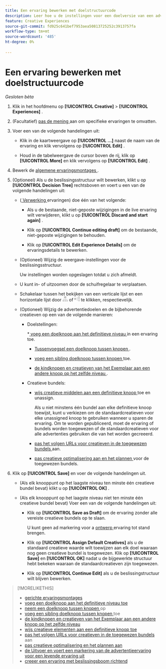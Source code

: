 ```yaml
---
title: Een ervaring bewerken met doelstructuurcode
description: Leer hoe u de instellingen voor een doelversie van een advertentie kunt bewerken met een beslissingstructuur.
feature: Creative Experiences
source-git-commit: fd925c641bef7953aea50813725252c3913757fa
workflow-type: tm+mt
source-wordcount: '485'
ht-degree: 0%

---
```


# Een ervaring bewerken met doelstructuurcode

*Gesloten bèta*

1. Klik in het hoofdmenu op **[!UICONTROL Creative]** > **[!UICONTROL Experiences]** .

1. (Facultatief) [ pas de mening ](/help/creative/introduction/customize-data-views.md) aan om specifieke ervaringen te omvatten.

1. Voer een van de volgende handelingen uit:

   * Klik in de kaartweergave op **[!UICONTROL ...]** naast de naam van de ervaring en klik vervolgens op **[!UICONTROL Edit]** .

   * Houd in de tabelweergave de cursor boven de rij, klik op **[!UICONTROL More]** en klik vervolgens op **[!UICONTROL Edit]** .

1. Bewerk de [ algemene ervaringsmontages ](experience-settings-targeting.md).

1. (Optioneel) Als u de beslissingsstructuur wilt bewerken, klikt u op **[!UICONTROL Decision Tree]** rechtsboven en voert u een van de volgende handelingen uit:

   * ([ Verwerking ](experience-about.md#experience-statuses) ervaringen) doe één van het volgende:

      * Als u de bestaande, niet-geposte wijzigingen in de live ervaring wilt verwijderen, klikt u op **[!UICONTROL Discard and start again]** .

      * Klik op **[!UICONTROL Continue editing draft]** om de bestaande, niet-geposte wijzigingen te behouden.

      * Klik op **[!UICONTROL Edit Experience Details]** om de ervaringsdetails te bewerken.

   * (Optioneel) Wijzig de weergave-instellingen voor de beslissingsstructuur.

     Uw instellingen worden opgeslagen totdat u zich afmeldt.

   * U kunt in- of uitzoomen door de schuifregelaar te verplaatsen.

   * Schakelaar tussen het bekijken van een verticale lijst en een horizontale lijst door ![ Mening als Verticale Boom ](/help/creative/assets/tree-vertical.png " Mening als Verticale Boom ") of ![Weergeven als horizontale structuur](/help/creative/assets/tree-horizontal.png "Weergeven als horizontale structuur") te klikken, respectievelijk.

   * (Optioneel) Wijzig de advertentiedoelen en de bijbehorende creatieven op een van de volgende manieren:

      * Doelstellingen:

        *[ voeg een doelknoop aan het definitieve niveau ](experience-target-node-add-final.md) in een ervaring toe.

         * [ Tussenvoegsel een doelknoop tussen knopen ](experience-target-node-add-inner.md).

         * [ voeg een sibling doelknoop tussen knopen ](experience-target-node-add-sibling.md) toe.

         * [ de kindknopen en creatieven van het Exemplaar aan een andere knoop op het zelfde niveau ](experience-target-node-copy.md).

      * Creatieve bundels:

         * [ wijs creatieve middelen aan een definitieve knoop ](experience-assign-creative-bundles.md) toe en unassign.

           Als u niet minstens één bundel aan elke definitieve knoop toewijst, kunt u verkiezen om de standaardcreatieven voor elke unassigned knoop te gebruiken wanneer u sparen de ervaring. Om te worden gepubliceerd, moet de ervaring of bundels worden toegewezen of de standaardcreatieven voor alle advertenties gebruiken die van het worden gecreeerd.

         * [ pas het volgen URLs voor creatieven in de toegewezen bundels ](experience-tracking-urls-targeting.md) aan.

         * [ pas creatieve optimalisering aan en het plannen ](experience-optimization-scheduling-targeting.md) voor de toegewezen bundels.

1. Klik op **[!UICONTROL Save]** en voer de volgende handelingen uit.

   * (Als elk knooppunt op het laagste niveau ten minste één creatieve bundel bevat) klikt u op **[!UICONTROL OK]** .

   * (Als elk knooppunt op het laagste niveau niet ten minste één creatieve bundel bevat) Voer een van de volgende handelingen uit:

      * Klik op **[!UICONTROL Save as Draft]** om de ervaring zonder alle vereiste creatieve bundels op te slaan.

        U kunt geen ad markering voor a [ ontwerp ](experience-about.md#experience-statuses) ervaring tot stand brengen.

      * Klik op **[!UICONTROL Assign Default Creatives]** als u de standaard creatieve waarde wilt toewijzen aan elk doel waaraan nog geen creatieve bundel is toegewezen. Klik op **[!UICONTROL Save]** en **[!UICONTROL OK]** nadat u de bijgewerkte structuur hebt bekeken waaraan de standaardcreatieven zijn toegewezen.

      * Klik op **[!UICONTROL Continue Edit]** als u de beslissingstructuur wilt blijven bewerken.

>[!MORELIKETHIS]
>
>* [ gerichte ervaringsmontages ](experience-settings-targeting.md)
>* [ voeg een doelknoop aan het definitieve niveau toe ](experience-target-node-add-final.md)
>* [ neem een doelknoop tussen knopen ](experience-target-node-add-inner.md) op
>* [ voeg een sibling doelknoop tussen knopen ](experience-target-node-add-sibling.md) toe
>* [ de kindknopen en creatieven van het Exemplaar aan een andere knoop op het zelfde niveau ](experience-target-node-copy.md)
>* [ wijs creatieve elementen aan een definitieve knoop toe ](experience-assign-creative-bundles.md)
>* [ pas het volgen URLs voor creatieven in de toegewezen bundels ](experience-tracking-urls-targeting.md) aan
>* [ pas creatieve optimalisering en het plannen aan ](experience-optimization-scheduling-targeting.md)
>* [ de Uitvoer en voert een markering van de advertentieervaring voor een levende ervaring uit ](/help/creative/experiences/experience-tag-export.md)
>* [ creeer een ervaring met beslissingsboom richtend ](experience-create-targeting.md)
